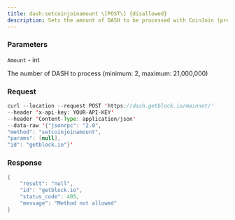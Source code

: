 ```yaml
---
title: dash:setcoinjoinamount \[POST\] {disallowed}
description: Sets the amount of DASH to be processed with CoinJoin (previously namedsetprivatesendamount prior to Dash Core 0.17.0).
---
```


### Parameters


`Amount` - int

The number of DASH to process (minimum: 2, maximum: 21,000,000)

### Request

``` java
curl --location --request POST 'https://dash.getblock.io/mainnet/' 
--header 'x-api-key: YOUR-API-KEY' 
--header 'Content-Type: application/json' 
--data-raw '{"jsonrpc": "2.0",
"method": "setcoinjoinamount",
"params": [null],
"id": "getblock.io"}'
```

###  Response

``` java
{
    "result": "null",
    "id": "getblock.io",
    "status_code": 405,
    "message": "Method not allowed"
}
```

